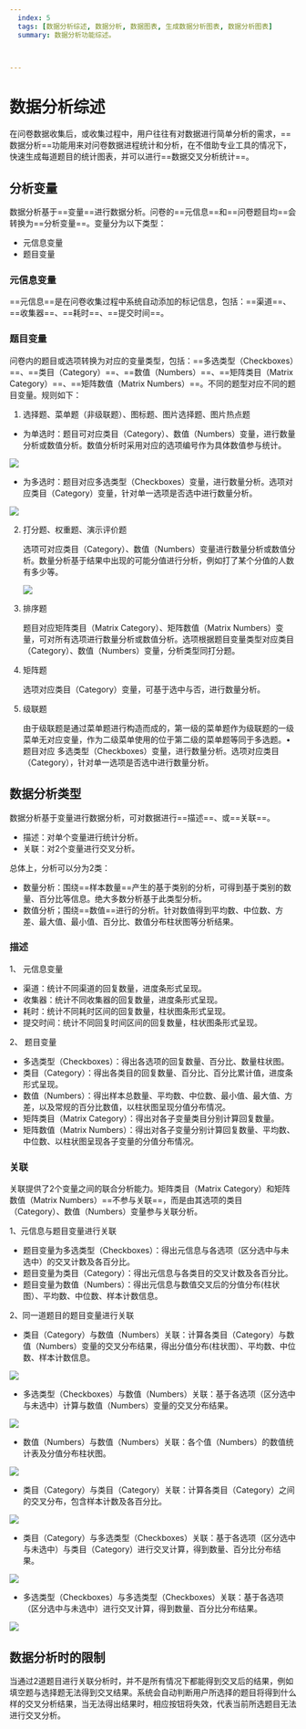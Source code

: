 ```yaml
---
  index: 5
  tags: [数据分析综述, 数据分析, 数据图表, 生成数据分析图表, 数据分析图表]
  summary: 数据分析功能综述。



---
```



# 数据分析综述

在问卷数据收集后，或收集过程中，用户往往有对数据进行简单分析的需求，==数据分析==功能用来对问卷数据进程统计和分析，在不借助专业工具的情况下，快速生成每道题目的统计图表，并可以进行==数据交叉分析统计==。

## 分析变量

数据分析基于==变量==进行数据分析。问卷的==元信息==和==问卷题目均==会转换为==分析变量==。变量分为以下类型：

+ 元信息变量
+ 题目变量

### 元信息变量

==元信息==是在问卷收集过程中系统自动添加的标记信息，包括：==渠道==、==收集器==、==耗时==、==提交时间==。

### 题目变量

问卷内的题目或选项转换为对应的变量类型，包括：==多选类型（Checkboxes）==、==类目（Category）==、==数值（Numbers）==、==矩阵类目（Matrix Category）==、==矩阵数值（Matrix Numbers）==。不同的题型对应不同的题目变量。规则如下：

1. 选择题、菜单题（非级联题）、图标题、图片选择题、图片热点题

  + 为单选时：题目可对应类目（Category）、数值（Numbers）变量，进行数量分析或数值分析。数值分析时采用对应的选项编号作为具体数值参与统计。

  <img src='../assets/08dataAnalysisConcepts/1_1.png'>

  + 为多选时：题目对应多选类型（Checkboxes）变量，进行数量分析。选项对应类目（Category）变量，针对单一选项是否选中进行数量分析。

  <img src='../assets/08dataAnalysisConcepts/1_2.png'>

2. 打分题、权重题、演示评价题

    选项可对应类目（Category）、数值（Numbers）变量进行数量分析或数值分析。数量分析基于结果中出现的可能分值进行分析，例如打了某个分值的人数有多少等。

    <img src='../assets/08dataAnalysisConcepts/2_1.png'>

3. 排序题

    题目对应矩阵类目（Matrix Category）、矩阵数值（Matrix Numbers）变量，可对所有选项进行数量分析或数值分析。选项根据题目变量类型对应类目（Category）、数值（Numbers）变量，分析类型同打分题。

4. 矩阵题

    选项对应类目（Category）变量，可基于选中与否，进行数量分析。

5. 级联题

    由于级联题是通过菜单题进行构造而成的，第一级的菜单题作为级联题的一级菜单无对应变量，作为二级菜单使用的位于第二级的菜单题等同于多选题。•	题目对应 多选类型（Checkboxes）变量，进行数量分析。选项对应类目（Category），针对单一选项是否选中进行数量分析。

## 数据分析类型

数据分析基于变量进行数据分析，可对数据进行==描述==、或==关联==。

+ 描述：对单个变量进行统计分析。
+ 关联：对2个变量进行交叉分析。
  

总体上，分析可以分为2类：

+ 数量分析：围绕==样本数量==产生的基于类别的分析，可得到基于类别的数量、百分比等信息。绝大多数分析基于此类型分析。
+ 数值分析；围绕==数值==进行的分析。针对数值得到平均数、中位数、方差、最大值、最小值、百分比、数值分布柱状图等分析结果。

### 描述

1、 元信息变量

  + 渠道：统计不同渠道的回复数量，进度条形式呈现。
  + 收集器：统计不同收集器的回复数量，进度条形式呈现。
  + 耗时：统计不同耗时区间的回复数量，柱状图条形式呈现。
  + 提交时间：统计不同回复时间区间的回复数量，柱状图条形式呈现。

2、 题目变量

  + 多选类型（Checkboxes）：得出各选项的回复数量、百分比、数量柱状图。
  + 类目（Category）：得出各类目的回复数量、百分比、百分比累计值，进度条形式呈现。
  + 数值（Numbers）：得出样本总数量、平均数、中位数、最小值、最大值、方差，以及常规的百分比数值，以柱状图呈现分值分布情况。
  + 矩阵类目（Matrix Category）：得出对各子变量类目分别计算回复数量。
  + 矩阵数值（Matrix Numbers）：得出对各子变量分别计算回复数量、平均数、中位数、以柱状图呈现各子变量的分值分布情况。

### 关联

关联提供了2个变量之间的联合分析能力。矩阵类目（Matrix Category）和矩阵数值（Matrix Numbers）==不参与关联==，而是由其选项的类目（Category）、数值（Numbers）变量参与关联分析。

1、元信息与题目变量进行关联

  + 题目变量为多选类型（Checkboxes）：得出元信息与各选项（区分选中与未选中）的交叉计数及各百分比。
  + 题目变量为类目（Category）：得出元信息与各类目的交叉计数及各百分比。
  + 题目变量为数值（Numbers）：得出元信息与数值交叉后的分值分布(柱状图）、平均数、中位数、样本计数信息。

2、同一道题目的题目变量进行关联

  + 类目（Category）与数值（Numbers）关联：计算各类目（Category）与数值（Numbers）变量的交叉分布结果，得出分值分布(柱状图）、平均数、中位数、样本计数信息。

  <img src='../assets/08dataAnalysisConcepts/CrossCat_Num.png'>

  + 多选类型（Checkboxes）与数值（Numbers）关联：基于各选项（区分选中与未选中）计算与数值（Numbers）变量的交叉分布结果。

  <img src='../assets/08dataAnalysisConcepts/CrossChe_Num.png'>

  + 数值（Numbers）与数值（Numbers）关联：各个值（Numbers）的数值统计表及分值分布柱状图。

  <img src='../assets/08dataAnalysisConcepts/CrossNum_Num.png'>

  + 类目（Category）与类目（Category）关联：计算各类目（Category）之间的交叉分布，包含样本计数及各百分比。

  <img src='../assets/08dataAnalysisConcepts/CrossChe_Cat.png'>

  + 类目（Category）与多选类型（Checkboxes）关联：基于各选项（区分选中与未选中）与类目（Category）进行交叉计算，得到数量、百分比分布结果。

  <img src='../assets/08dataAnalysisConcepts/CrossCat_Che.png'>

  + 多选类型（Checkboxes）与多选类型（Checkboxes）关联：基于各选项（区分选中与未选中）进行交叉计算，得到数量、百分比分布结果。

  <img src='../assets/08dataAnalysisConcepts/CrossChe_Che.png'>

## 数据分析时的限制

当通过2道题目进行关联分析时，并不是所有情况下都能得到交叉后的结果，例如填空题与选择题无法得到交叉结果。系统会自动判断用户所选择的题目将得到什么样的交叉分析结果，当无法得出结果时，相应按钮将失效，代表当前所选题目无法进行交叉分析。
